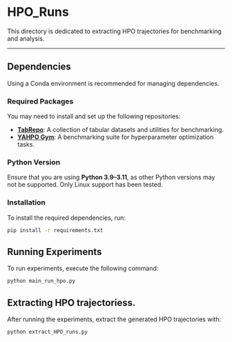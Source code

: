 # **HPO_Runs**  
This directory is dedicated to extracting HPO trajectories for benchmarking and analysis.  

---

## **Dependencies**  
Using a Conda environment is recommended for managing dependencies.  

### Required Packages  
You may need to install and set up the following repositories:  
- **[TabRepo](https://github.com/autogluon/tabrepo)**: A collection of tabular datasets and utilities for benchmarking.  
- **[YAHPO Gym](https://github.com/slds-lmu/yahpo_gym)**: A benchmarking suite for hyperparameter optimization tasks.  

### Python Version  
Ensure that you are using **Python 3.9–3.11**, as other Python versions may not be supported.  Only Linux support has been tested.

### Installation  
To install the required dependencies, run:  
```bash
pip install -r requirements.txt
```

## Running Experiments
To run experiments, execute the following command:

```bash
python main_run_hpo.py 
```

## Extracting HPO trajectoriess.
After running the experiments, extract the generated HPO trajectories with:

```bash
python extract_HPO_runs.py 
```